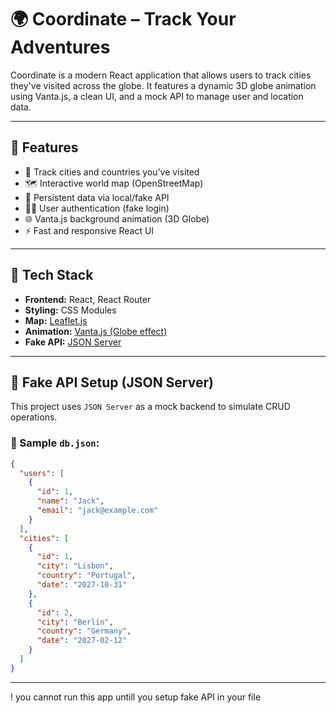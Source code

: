 # 🌍 Coordinate – Track Your Adventures

Coordinate is a modern React application that allows users to track cities they've visited across the globe. It features a dynamic 3D globe animation using Vanta.js, a clean UI, and a mock API to manage user and location data.

---

## 🚀 Features

- 📍 Track cities and countries you’ve visited
- 🗺️ Interactive world map (OpenStreetMap)
- 🧠 Persistent data via local/fake API
- 🧑‍💼 User authentication (fake login)
- 🌐 Vanta.js background animation (3D Globe)
- ⚡ Fast and responsive React UI

---

## 🧰 Tech Stack

- **Frontend:** React, React Router
- **Styling:** CSS Modules
- **Map:** [Leaflet.js](https://leafletjs.com/)
- **Animation:** [Vanta.js (Globe effect)](https://www.vantajs.com/)
- **Fake API:** [JSON Server](https://github.com/typicode/json-server)

---

## 🧪 Fake API Setup (JSON Server)

This project uses `JSON Server` as a mock backend to simulate CRUD operations.

### 📁 Sample `db.json`:

```json
{
  "users": [
    {
      "id": 1,
      "name": "Jack",
      "email": "jack@example.com"
    }
  ],
  "cities": [
    {
      "id": 1,
      "city": "Lisbon",
      "country": "Portugal",
      "date": "2027-10-31"
    },
    {
      "id": 2,
      "city": "Berlin",
      "country": "Germany",
      "date": "2027-02-12"
    }
  ]
}
```

---

! you cannot run this app untill you setup fake API in your file
